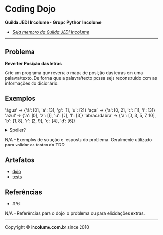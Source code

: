 # Coding Dojo

**Guilda JEDI Incolume - Grupo Python Incolume**

- _[Seja membro da Guilda JEDI Incolume](https://discord.gg/eBNamXVtBW)_

---

## Problema


**Reverter Posição das letras**

Crie um programa que reverta o mapa de posição das letras em uma palavra/texto. De forma que a palavra/texto possa seja reconstruído com as informações do dicionário.

## Exemplos

'água' -> {'á': [0], 'a': [3], 'g': [1], 'u': [2]}
 'açaí' -> {'a': [0, 2], 'c': [1], 'í': [3]}
'azul' -> {'a': [0], 'z': [1], 'u': [2], 'l': [3]}
 'abracadabra' -> {'a': [0, 3, 5, 7, 10], 'b': [1, 8], 'r': [2, 9], 'c': [4], 'd': [6]}


<details>
  <summary>Spoiler?</summary>
   Considerar em caso de fatoração:

    > modo pythônico
    > sem condicionais
    > estruturas performáticas
    > redução de complexidade ciclomática
    > análise assintótica de algoritmos (big O)

</details>

N/A - Exemplos de solução e resposta do problema. Geralmente utilizado para validar os testes do TDD.

## Artefatos

- [dojo](__init__.py)
- [tests](test_20241001.py)


## Referências

- #76

N/A - Referências para o dojo, o problema ou para elicidações extras.

---

Copyright &copy; **incolume.com.br** since 2010
